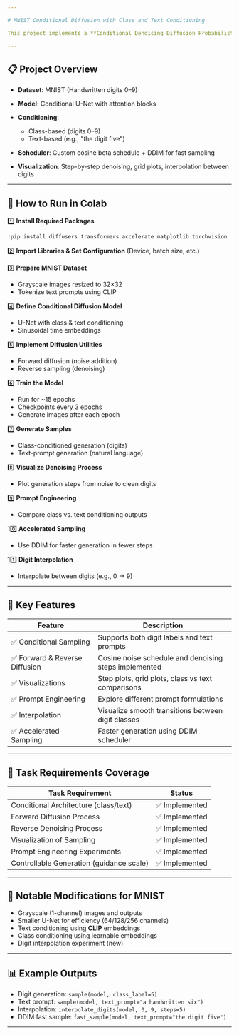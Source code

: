 ```yaml
---

# MNIST Conditional Diffusion with Class and Text Conditioning

This project implements a **Conditional Denoising Diffusion Probabilistic Model (DDPM)** on the **MNIST** dataset using both **class labels** and **text prompts** for conditional image generation. The model is built and trained in **Google Colab**, with visualization tools and advanced experiments such as **interpolation** and **accelerated sampling**.

---
```


## 📋 Project Overview

* **Dataset**: MNIST (Handwritten digits 0–9)
* **Model**: Conditional U-Net with attention blocks
* **Conditioning**:

  * Class-based (digits 0–9)
  * Text-based (e.g., "the digit five")
* **Scheduler**: Custom cosine beta schedule + DDIM for fast sampling
* **Visualization**: Step-by-step denoising, grid plots, interpolation between digits

---

## 🚀 How to Run in Colab

1️⃣ **Install Required Packages**

```python
!pip install diffusers transformers accelerate matplotlib torchvision
```

2️⃣ **Import Libraries & Set Configuration** (Device, batch size, etc.)

3️⃣ **Prepare MNIST Dataset**

* Grayscale images resized to 32×32
* Tokenize text prompts using CLIP

4️⃣ **Define Conditional Diffusion Model**

* U-Net with class & text conditioning
* Sinusoidal time embeddings

5️⃣ **Implement Diffusion Utilities**

* Forward diffusion (noise addition)
* Reverse sampling (denoising)

6️⃣ **Train the Model**

* Run for \~15 epochs
* Checkpoints every 3 epochs
* Generate images after each epoch

7️⃣ **Generate Samples**

* Class-conditioned generation (digits)
* Text-prompt generation (natural language)

8️⃣ **Visualize Denoising Process**

* Plot generation steps from noise to clean digits

9️⃣ **Prompt Engineering**

* Compare class vs. text conditioning outputs

10️⃣ **Accelerated Sampling**

* Use DDIM for faster generation in fewer steps

11️⃣ **Digit Interpolation**

* Interpolate between digits (e.g., 0 → 9)

---

## 📝 Key Features

| Feature                       | Description                                           |
| ----------------------------- | ----------------------------------------------------- |
| ✅ Conditional Sampling        | Supports both digit labels and text prompts           |
| ✅ Forward & Reverse Diffusion | Cosine noise schedule and denoising steps implemented |
| ✅ Visualizations              | Step plots, grid plots, class vs text comparisons     |
| ✅ Prompt Engineering          | Explore different prompt formulations                 |
| ✅ Interpolation               | Visualize smooth transitions between digit classes    |
| ✅ Accelerated Sampling        | Faster generation using DDIM scheduler                |

---

## 🎯 Task Requirements Coverage

| Task Requirement                         | Status        |
| ---------------------------------------- | ------------- |
| Conditional Architecture (class/text)    | ✅ Implemented |
| Forward Diffusion Process                | ✅ Implemented |
| Reverse Denoising Process                | ✅ Implemented |
| Visualization of Sampling                | ✅ Implemented |
| Prompt Engineering Experiments           | ✅ Implemented |
| Controllable Generation (guidance scale) | ✅ Implemented |

---

## 🔑 Notable Modifications for MNIST

* Grayscale (1-channel) images and outputs
* Smaller U-Net for efficiency (64/128/256 channels)
* Text conditioning using **CLIP** embeddings
* Class conditioning using learnable embeddings
* Digit interpolation experiment (new)

---

## 📊 Example Outputs

* Digit generation: `sample(model, class_label=5)`
* Text prompt: `sample(model, text_prompt="a handwritten six")`
* Interpolation: `interpolate_digits(model, 0, 9, steps=5)`
* DDIM fast sample: `fast_sample(model, text_prompt="the digit five")`

---


